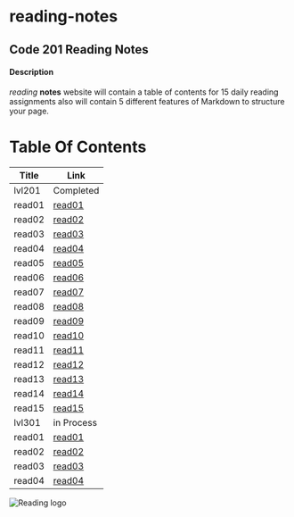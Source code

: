 # reading-notes

## Code 201 Reading Notes

#### Description
 *reading* **notes** website will contain a table of contents for 15 daily reading assignments also will contain  5 different features of Markdown to structure your page.

 # Table Of Contents

 Title | Link
 ----- | ------
 lvl201 | Completed
 read01 | [read01](https://ahmed199764.github.io/reading-notes/class-01)
 read02 | [read02](https://ahmed199764.github.io/reading-notes/class-02)
 read03 | [read03](https://ahmed199764.github.io/reading-notes/class-03)
 read04 | [read04](https://ahmed199764.github.io/reading-notes/class-04)
 read05 | [read05](https://ahmed199764.github.io/reading-notes/class-05)
 read06 | [read06](https://ahmed199764.github.io/reading-notes/class-06)
 read07 | [read07](https://ahmed199764.github.io/reading-notes/class-07)
 read08 | [read08](https://ahmed199764.github.io/reading-notes/class-08)
 read09 | [read09](https://ahmed199764.github.io/reading-notes/class-09)
 read10 | [read10](https://ahmed199764.github.io/reading-notes/class-10)
 read11 | [read11](https://ahmed199764.github.io/reading-notes/class-11)
 read12 | [read12](https://ahmed199764.github.io/reading-notes/class-12)
 read13 | [read13](https://ahmed199764.github.io/reading-notes/class-13)
 read14 | [read14](https://ahmed199764.github.io/reading-notes/class-14)
 read15 | [read15](https://ahmed199764.github.io/reading-notes/class-15)
 lvl301 | in Process
 read01 | [read01](https://ahmed199764.github.io/reading-notes/301-class-01)
 read02 | [read02](https://ahmed199764.github.io/reading-notes/301-class-02)
 read03 | [read03](https://ahmed199764.github.io/reading-notes/301-class-03)
 read04 | [read04](https://ahmed199764.github.io/reading-notes/301-class-04)

![Reading logo](https://media.istockphoto.com/vectors/book-reading-logo-and-symbols-template-icons-app-vector-id1059719536)



  



